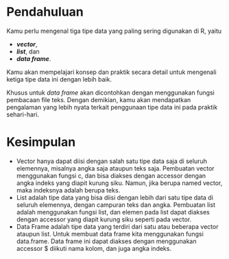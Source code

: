# Pendahuluan

Kamu perlu mengenal tiga tipe data yang paling sering digunakan di R, yaitu

- **_vector_**,
- **_list_**, dan
- **_data frame_**.

Kamu akan mempelajari konsep dan praktik secara detail untuk mengenali ketiga tipe data ini dengan lebih baik.

Khusus untuk _data frame_ akan dicontohkan dengan menggunakan fungsi pembacaan file teks. Dengan demikian, kamu akan mendapatkan pengalaman yang lebih nyata terkait penggunaan tipe data ini pada praktik sehari-hari.

# Kesimpulan

- Vector hanya dapat diisi dengan salah satu tipe data saja di seluruh elemennya, misalnya angka saja ataupun teks saja. Pembuatan vector menggunakan fungsi c, dan bisa diakses dengan accessor dengan angka indeks yang diapit kurung siku. Namun, jika berupa named vector, maka indeksnya adalah berupa teks.
- List adalah tipe data yang bisa diisi dengan lebih dari satu tipe data di seluruh elemennya, dengan campuran teks dan angka. Pembuatan list adalah menggunakan fungsi list, dan elemen pada list dapat diakses dengan accessor yang diapit kurung siku seperti pada vector.
- Data Frame adalah tipe data yang terdiri dari satu atau beberapa vector ataupun list. Untuk membuat data frame kita menggunakan fungsi data.frame. Data frame ini dapat diakses dengan menggunakan accessor $ diikuti nama kolom, dan juga angka indeks.
